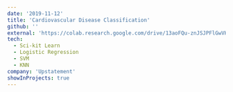 ```yaml
---
date: '2019-11-12'
title: 'Cardiovascular Disease Classification'
github: ''
external: 'https://colab.research.google.com/drive/13aoFQu-znJSJPFlGwVHiA6a5cwuDNJKT'
tech:
  - Sci-kit Learn
  - Logistic Regression
  - SVM
  - KNN
company: 'Upstatement'
showInProjects: true
---
```



